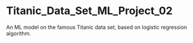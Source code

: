 # Titanic_Data_Set_ML_Project_02
An ML model on the famous Titanic data set, based on logistic regression algorithm.
